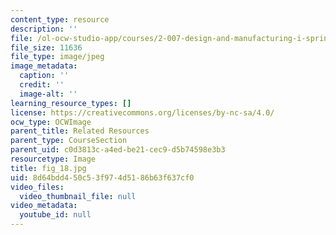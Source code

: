 ```yaml
---
content_type: resource
description: ''
file: /ol-ocw-studio-app/courses/2-007-design-and-manufacturing-i-spring-2009/8d64bdd450c53f974d5186b63f637cf0_fig_18.jpg
file_size: 11636
file_type: image/jpeg
image_metadata:
  caption: ''
  credit: ''
  image-alt: ''
learning_resource_types: []
license: https://creativecommons.org/licenses/by-nc-sa/4.0/
ocw_type: OCWImage
parent_title: Related Resources
parent_type: CourseSection
parent_uid: c0d3813c-a4ed-be21-cec9-d5b74598e3b3
resourcetype: Image
title: fig_18.jpg
uid: 8d64bdd4-50c5-3f97-4d51-86b63f637cf0
video_files:
  video_thumbnail_file: null
video_metadata:
  youtube_id: null
---
```

